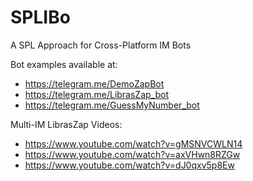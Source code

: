 # SPLIBo
A SPL Approach for Cross-Platform IM Bots

Bot examples available at:
* https://telegram.me/DemoZapBot 
* https://telegram.me/LibrasZap_bot
* https://telegram.me/GuessMyNumber_bot

Multi-IM LibrasZap Videos:
* https://www.youtube.com/watch?v=gMSNVCWLN14
* https://www.youtube.com/watch?v=axVHwn8RZGw
* https://www.youtube.com/watch?v=dJ0qxv5p8Ew